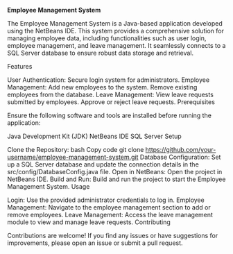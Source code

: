 **Employee Management System**

The Employee Management System is a Java-based application developed using the NetBeans IDE. This system provides a comprehensive solution for managing employee data, including functionalities such as user login, employee management, and leave management. It seamlessly connects to a SQL Server database to ensure robust data storage and retrieval.

Features

User Authentication:
Secure login system for administrators.
Employee Management:
Add new employees to the system.
Remove existing employees from the database.
Leave Management:
View leave requests submitted by employees.
Approve or reject leave requests.
Prerequisites

Ensure the following software and tools are installed before running the application:

Java Development Kit (JDK)
NetBeans IDE
SQL Server
Setup

Clone the Repository:
bash
Copy code
git clone https://github.com/your-username/employee-management-system.git
Database Configuration:
Set up a SQL Server database and update the connection details in the src/config/DatabaseConfig.java file.
Open in NetBeans:
Open the project in NetBeans IDE.
Build and Run:
Build and run the project to start the Employee Management System.
Usage

Login:
Use the provided administrator credentials to log in.
Employee Management:
Navigate to the employee management section to add or remove employees.
Leave Management:
Access the leave management module to view and manage leave requests.
Contributing

Contributions are welcome! If you find any issues or have suggestions for improvements, please open an issue or submit a pull request.

